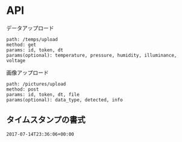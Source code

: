 # API

データアップロード

```
path: /temps/upload
method: get
params: id, token, dt
params(optional): temperature, pressure, humidity, illuminance, voltage
```

画像アップロード

```
path: /pictures/upload
method: post
params: id, token, dt, file
params(optional): data_type, detected, info
```

## タイムスタンプの書式

```
2017-07-14T23:36:06+00:00
```
